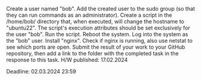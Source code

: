 Create a user named "bob".
Add the created user to the sudo group (so that they can run commands as an
administrator).
Create a script in the /home/bob/ directory that, when executed, will change the
hostname to "ubuntu22". The script's execution attributes should be set exclusively for the user "bob".
Run the script. Reboot the system. Log into the system as the "bob"
user.
Install "nginx". Check if nginx is running, also use netstat to see which ports are
open.
Submit the result of your work to your GitHub repository, then add a link to the
folder with the completed task in the response to this task.
H/W published: 17.02.2024

Deadline: 02.03.2024 23:59